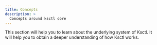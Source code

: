 ```yaml
---
title: Concepts
description: >
  Concepts around ksctl core
---
```


This section will help you to learn about the underlying system of Ksctl. It will help you to obtain a deeper understanding of how Ksctl works.
